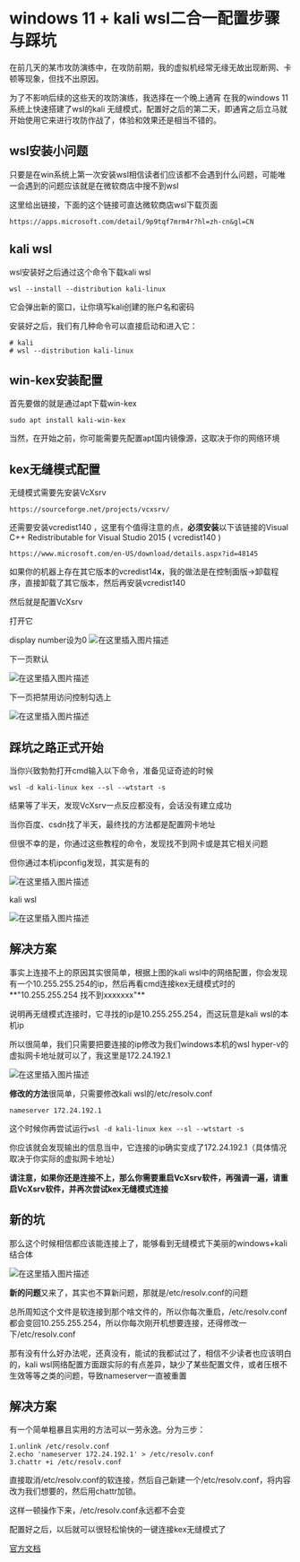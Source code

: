 # windows 11 + kali wsl二合一配置步骤与踩坑

在前几天的某市攻防演练中，在攻防前期，我的虚拟机经常无缘无故出现断网、卡顿等现象，但找不出原因。

为了不影响后续的这些天的攻防演练，我选择在一个晚上通宵 在我的windows 11系统上快速搭建了wsl的kali 无缝模式，配置好之后的第二天，即通宵之后立马就开始使用它来进行攻防作战了，体验和效果还是相当不错的。

## wsl安装小问题

只要是在win系统上第一次安装wsl相信读者们应该都不会遇到什么问题，可能唯一会遇到的问题应该就是在微软商店中搜不到wsl

这里给出链接，下面的这个链接可直达微软商店wsl下载页面

	https://apps.microsoft.com/detail/9p9tqf7mrm4r?hl=zh-cn&gl=CN

## kali wsl

wsl安装好之后通过这个命令下载kali wsl

	wsl --install --distribution kali-linux

它会弹出新的窗口，让你填写kali创建的账户名和密码

安装好之后，我们有几种命令可以直接启动和进入它：

	# kali
	# wsl --distribution kali-linux

## win-kex安装配置

首先要做的就是通过apt下载win-kex

	sudo apt install kali-win-kex

当然，在开始之前，你可能需要先配置apt国内镜像源，这取决于你的网络环境

## kex无缝模式配置

无缝模式需要先安装VcXsrv

	https://sourceforge.net/projects/vcxsrv/

还需要安装vcredist140 ，这里有个值得注意的点，**必须安装**以下该链接的Visual C++ Redistributable for Visual Studio 2015 ( vcredist140 )

	https://www.microsoft.com/en-US/download/details.aspx?id=48145

如果你的机器上存在其它版本的vcredist14**x**，我的做法是在控制面版->卸载程序，直接卸载了其它版本，然后再安装vcredist140 

然后就是配置VcXsrv

打开它

display number设为0
![在这里插入图片描述](https://i-blog.csdnimg.cn/direct/9e97dc0151f6453dac8397bce1a8ff7f.png)

下一页默认

![在这里插入图片描述](https://i-blog.csdnimg.cn/direct/4bc51ca256b546dd8e6328736f1c61c6.png)

下一页把禁用访问控制勾选上

![在这里插入图片描述](https://i-blog.csdnimg.cn/direct/a885a56b0693447a802bec3fc5442964.png)

## 踩坑之路正式开始

当你兴致勃勃打开cmd输入以下命令，准备见证奇迹的时候

	wsl -d kali-linux kex --sl --wtstart -s

结果等了半天，发现VcXsrv一点反应都没有，会话没有建立成功

当你百度、csdn找了半天，最终找的方法都是配置网卡地址

但很不幸的是，你通过这些教程的命令，发现找不到网卡或是其它相关问题

但你通过本机ipconfig发现，其实是有的

![在这里插入图片描述](https://i-blog.csdnimg.cn/direct/0b4e070802684bb59ce211a8ea69f701.png)

kali wsl

![在这里插入图片描述](https://i-blog.csdnimg.cn/direct/a87a16b6a85c45cba0d0891b383b7c53.png)

## 解决方案

事实上连接不上的原因其实很简单，根据上图的kali wsl中的网络配置，你会发现有一个10.255.255.254的ip，然后再看cmd连接kex无缝模式时的**"10.255.255.254 找不到xxxxxxx"**

说明再无缝模式连接时，它寻找的ip是10.255.255.254，而这玩意是kali wsl的本机ip

所以很简单，我们只需要把要连接的ip修改为我们windows本机的wsl hyper-v的虚拟网卡地址就可以了，我这里是172.24.192.1

![在这里插入图片描述](https://i-blog.csdnimg.cn/direct/fb0df6c863f04b368e0be4f72608f265.png)

**修改的方法**很简单，只需要修改kali wsl的/etc/resolv.conf

	nameserver 172.24.192.1

这个时候你再尝试运行`wsl -d kali-linux kex --sl --wtstart -s`

你应该就会发现输出的信息当中，它连接的ip确实变成了172.24.192.1（具体情况取决于你实际的虚拟网卡地址）

**请注意，如果你还是连接不上，那么你需要重启VcXsrv软件，再强调一遍，请重启VcXsrv软件，并再次尝试kex无缝模式连接**

## 新的坑

那么这个时候相信都应该能连接上了，能够看到无缝模式下美丽的windows+kali结合体

![在这里插入图片描述](https://i-blog.csdnimg.cn/direct/b6c8464b8d6d4aa193e46770d921dcf9.png)

**新的问题**又来了，其实也不算新问题，那就是/etc/resolv.conf的问题

总所周知这个文件是软连接到那个啥文件的，所以你每次重启，/etc/resolv.conf都会变回10.255.255.254，所以你每次刚开机想要连接，还得修改一下/etc/resolv.conf

那有没有什么好办法呢，还真没有，能试的我都试过了，相信不少读者也应该明白的，kali wsl网络配置方面跟实际的有点差异，缺少了某些配置文件，或者压根不生效等等之类的问题，导致nameserver一直被重置

## 解决方案

有一个简单粗暴且实用的方法可以一劳永逸。分为三步：

	1.unlink /etc/resolv.conf
	2.echo 'nameserver 172.24.192.1' > /etc/resolv.conf
	3.chattr +i /etc/resolv.conf

直接取消/etc/resolv.conf的软连接，然后自己新建一个/etc/resolv.conf，将内容改为我们想要的，然后用chattr加锁。

这样一顿操作下来，/etc/resolv.conf永远都不会变

配置好之后，以后就可以很轻松愉快的一键连接kex无缝模式了

[官方文档](https://www.kali.org/docs/wsl/)
